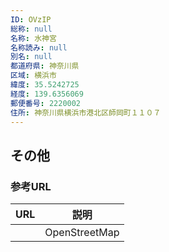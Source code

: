 ```yaml
---
ID: OVzIP
総称: null
名称: 水神宮
名称読み: null
別名: null
都道府県: 神奈川県
区域: 横浜市
緯度: 35.5242725
経度: 139.6356069
郵便番号: 2220002
住所: 神奈川県横浜市港北区師岡町１１０７
---
```


## その他

### 参考URL

| URL | 説明          |
| --- | ------------- |
|     | OpenStreetMap |
